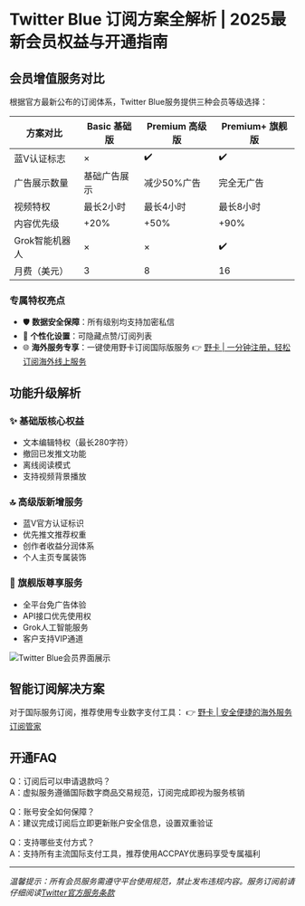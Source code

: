# Twitter Blue 订阅方案全解析 | 2025最新会员权益与开通指南

## 会员增值服务对比
根据官方最新公布的订阅体系，Twitter Blue服务提供三种会员等级选择：

| 方案对比       | Basic 基础版 | Premium 高级版 | Premium+ 旗舰版 |
|----------------|-------------|---------------|-----------------|
| 蓝V认证标志    | ×           | ✔️            | ✔️              |
| 广告展示数量   | 基础广告展示 | 减少50%广告   | 完全无广告      |
| 视频特权       | 最长2小时   | 最长4小时     | 最长8小时       |
| 内容优先级     | +20%        | +50%          | +90%            |
| Grok智能机器人 | ×           | ×             | ✔️              |
| 月费（美元）   | 3           | 8             | 16              |

### 专属特权亮点
- 🛡️ **数据安全保障**：所有级别均支持加密私信
- 🎨 **个性化设置**：可隐藏点赞/订阅列表
- 🌐 **海外服务专享**：一键使用野卡订阅国际版服务
👉 [野卡 | 一分钟注册，轻松订阅海外线上服务](https://bbtdd.com/yeka)

## 功能升级解析
### ✨ 基础版核心权益
- 文本编辑特权（最长280字符）
- 撤回已发推文功能
- 离线阅读模式
- 支持视频背景播放

### 🔝 高级版新增服务
- 蓝V官方认证标识
- 优先推文推荐权重
- 创作者收益分润体系
- 个人主页专属装饰

### 💎 旗舰版尊享服务
- 全平台免广告体验
- API接口优先使用权
- Grok人工智能服务
- 客户支持VIP通道

![Twitter Blue会员界面展示](https://bbtdd.com/wp-content/uploads/img/582397616636.webp)

## 智能订阅解决方案
对于国际服务订阅，推荐使用专业数字支付工具：
👉 [野卡 | 安全便捷的海外服务订阅管家](https://bbtdd.com/yeka)

## 开通FAQ
Q：订阅后可以申请退款吗？  
A：虚拟服务遵循国际数字商品交易规范，订阅完成即视为服务核销

Q：账号安全如何保障？  
A：建议完成订阅后立即更新账户安全信息，设置双重验证

Q：支持哪些支付方式？  
A：支持所有主流国际支付工具，推荐使用ACCPAY优惠码享受专属福利

---

*温馨提示：所有会员服务需遵守平台使用规范，禁止发布违规内容。服务订阅前请仔细阅读[Twitter官方服务条款](https://bbtdd.com/yeka)*